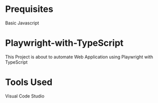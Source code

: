 # Prequisites
Basic Javascript

# Playwright-with-TypeScript
This Project is about to automate Web Application using Playwright with TypeScript

# Tools Used
Visual Code Studio
